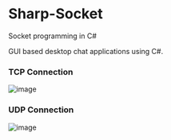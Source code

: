 # Sharp-Socket

Socket programming in C#

GUI based desktop chat applications using C#.

### TCP Connection

![image](https://user-images.githubusercontent.com/45819206/119625688-30b4ef00-be2a-11eb-95fc-c30817ad972c.png)

### UDP Connection

![image](https://user-images.githubusercontent.com/45819206/119625742-3f9ba180-be2a-11eb-93b4-2bcfccca73c5.png)


